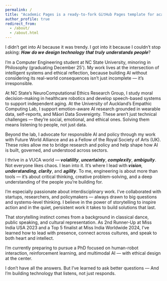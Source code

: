 ```yaml
---
permalink: /
title: "Academic Pages is a ready-to-fork GitHub Pages template for academic personal websites"
author_profile: true
redirect_from: 
  - /about/
  - /about.html
---
```


I didn’t get into AI because it was trendy.
I got into it because I couldn’t stop asking: 𝑯𝒐𝒘 𝒅𝒐 𝒘𝒆 𝒅𝒆𝒔𝒊𝒈𝒏 𝒕𝒆𝒄𝒉𝒏𝒐𝒍𝒐𝒈𝒚 𝒕𝒉𝒂𝒕 𝒕𝒓𝒖𝒍𝒚 𝒖𝒏𝒅𝒆𝒓𝒔𝒕𝒂𝒏𝒅𝒔 𝒑𝒆𝒐𝒑𝒍𝒆?

I’m a Computer Engineering student at NC State University, minoring in Philosophy (graduating December 25'). My work lives at the intersection of intelligent systems and ethical reflection, because building AI without considering its real-world consequences isn’t just incomplete — it’s irresponsible.

At NC State’s NeuroComputational Ethics Research Group, I study moral decision-making in healthcare robotics and develop speech-based systems to support independent aging. At the University of Auckland’s Empathic Computing Lab, I support emotion-aware AI research grounded in wearable data, self-reports, and Māori Data Sovereignty. These aren’t just technical challenges — they’re social, emotional, and ethical ones. Solving them means listening to people, not just data.

Beyond the lab, I advocate for responsible AI and policy through my work with Future World Alliance and as a Fellow of the Royal Society of Arts (UK). These roles allow me to bridge research and policy and help shape how AI is built, governed, and understood across sectors.

I thrive in a VUCA world — 𝒗𝒐𝒍𝒂𝒕𝒊𝒍𝒊𝒕𝒚, 𝒖𝒏𝒄𝒆𝒓𝒕𝒂𝒊𝒏𝒕𝒚, 𝒄𝒐𝒎𝒑𝒍𝒆𝒙𝒊𝒕𝒚, 𝒂𝒎𝒃𝒊𝒈𝒖𝒊𝒕𝒚. Not everyone likes chaos. I lean into it. It’s where I lead with 𝒗𝒊𝒔𝒊𝒐𝒏, 𝒖𝒏𝒅𝒆𝒓𝒔𝒕𝒂𝒏𝒅𝒊𝒏𝒈, 𝒄𝒍𝒂𝒓𝒊𝒕𝒚, and 𝒂𝒈𝒊𝒍𝒊𝒕𝒚. To me, engineering is about more than tools — it’s about critical thinking, creative problem-solving, and a deep understanding of the people you’re building for.

I’m especially passionate about interdisciplinary work. I’ve collaborated with startups, researchers, and policymakers — always drawn to big questions and systems-level thinking. I believe in the power of storytelling to inspire action and in the quiet, persistent work it takes to build solutions that last.

That storytelling instinct comes from a background in classical dance, public speaking, and cultural representation. As 2nd Runner-Up at Miss India USA 2023 and a Top 5 finalist at Miss India Worldwide 2024, I’ve learned how to lead with presence, connect across cultures, and speak to both heart and intellect.

I’m currently preparing to pursue a PhD focused on human-robot interaction, reinforcement learning, and multimodal AI — with ethical design at the center.

I don’t have all the answers.
But I’ve learned to ask better questions —
And I’m building technology that listens, not just responds.
